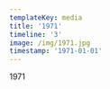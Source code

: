 ```yaml
---
templateKey: media
title: '1971'
timeline: '3'
image: /img/1971.jpg
timestamp: '1971-01-01'
---
```

1971
